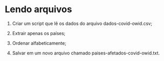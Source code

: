 # Lendo arquivos

1. Criar um script que lê os dados do arquivo dados-covid-owid.csv; 

2. Extrair apenas os países;

3. Ordenar alfabeticamente;

4. Salvar em um novo arquivo chamado paises-afetados-covid-owid.txt.